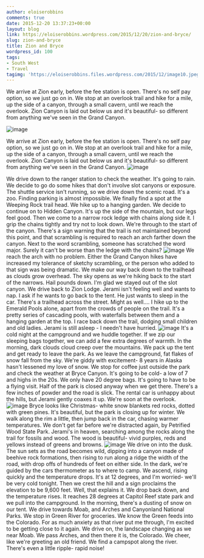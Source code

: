 ```yaml
---
author: eloiserobbins
comments: true
date: 2015-12-20 13:37:23+00:00
layout: blog
link: https://eloiserobbins.wordpress.com/2015/12/20/zion-and-bryce/
slug: zion-and-bryce
title: Zion and Bryce
wordpress_id: 100
tags:
- South West
- Travel
tagimg: 'https://eloiserobbins.files.wordpress.com/2015/12/image10.jpeg'
---
```


We arrive at Zion early, before the fee station is open. There's no self pay option, so we just go on in. We stop at an overlook trail and hike for a mile, up the side of a canyon, through a small cavern, until we reach the overlook. Zion Canyon is laid out below us and it's beautiful- so different from anything we've seen in the Grand Canyon.
 
 
 
 
![image](https://eloiserobbins.files.wordpress.com/2015/12/image10.jpeg)

We arrive at Zion early, before the fee station is open. There's no self pay option, so we just go on in. We stop at an overlook trail and hike for a mile, up the side of a canyon, through a small cavern, until we reach the overlook. Zion Canyon is laid out below us and it's beautiful- so different from anything we've seen in the Grand Canyon.
![image](https://eloiserobbins.files.wordpress.com/2015/12/image10.jpeg)

We drive down to the ranger station to check the weather. It's going to rain. We decide to go do some hikes that don't involve slot canyons or exposure. The shuttle service isn't running, so we drive down the scenic road. It's a zoo. Finding parking is almost impossible. We finally find a spot at the Weeping Rock trail head. We hike up to a hanging garden. We decide to continue on to Hidden Canyon. It's up the side of the mountain, but our legs feel good. Then we come to a narrow rock ledge with chains along side it. I grip the chains tightly and try not to look down. We're through to the start of the canyon. There's a sign warning that the trail is not maintained beyond this point, and that scrambling is required to reach an arch farther down the canyon. Next to the word scrambling, someone has scratched the word major. Surely it can't be worse than the ledge with the chains?
![image](https://eloiserobbins.files.wordpress.com/2015/12/image11.jpeg)
We reach the arch with no problem. Either the Grand Canyon hikes have increased my tolerance of sketchy scrambling, or the person who added to that sign was being dramatic. We make our way back down to the trailhead as clouds grow overhead.
The sky opens as we're hiking back to the start of the narrows. Hail pounds down. I'm glad we stayed out of the slot canyon.
We drive back to Zion Lodge. Jerami isn't feeling well and wants to nap. I ask if he wants to go back to the tent. He just wants to sleep in the car. There's a trailhead across the street. Might as well....
I hike up to the Emerald Pools alone, apart from the crowds of people on the trail. It's a pretty series of cascading pools, with waterfalls between them and a hanging garden at the top. I race back down the trail, dodging small children and old ladies. Jerami is still asleep - I needn't have hurried.
![image](https://eloiserobbins.files.wordpress.com/2015/12/image14.jpeg)
It's a cold night at the campground and we huddle together. If we zip our sleeping bags together, we can add a few extra degrees of warmth.
In the morning, dark clouds cloud creep over the mountains. We pack up the tent and get ready to leave the park. As we leave the campground, fat flakes of snow fall from the sky. We're giddy with excitement- 8 years in Alaska hasn't lessened my love of snow.
We stop for coffee just outside the park and check the weather at Bryce Canyon. It's going to be cold- a low of 7 and highs in the 20s. We only have 20 degree bags. It's going to have to be a flying visit.
Half of the park is closed anyway when we get there. There's a few inches of powder and the road is slick. The rental car is unhappy about the hills, but Jerami gently coaxes it up. We're soon at the overlook.
![image](https://eloiserobbins.files.wordpress.com/2015/12/image12.jpeg)
Bryce looks like Christmas- white snow blankets red rocks, dotted with green pines. It's beautiful, but the park is closing up for winter. We walk along the rim a little, then jump back in the car, chasing warmer temperatures.
We don't get far before we're distracted again, by Petrified Wood State Park. Jerami's in heaven, searching among the rocks along the trail for fossils and wood. The wood is beautiful- vivid purples, reds and yellows instead of greens and browns.
![image](https://eloiserobbins.files.wordpress.com/2015/12/image131.jpeg)
We drive on into the dusk. The sun sets as the road becomes wild, dipping into a canyon made of beehive rock formations, then rising to run along a ridge the width of the road, with drop offs of hundreds of feet on either side.
In the dark, we're guided by the cars thermometer as to where to camp. We ascend, rising quickly and the temperature drops. It's at 12 degrees, and I'm worried- we'll be very cold tonight. Then we crest the hill and a sign proclaims the elevation to be 9,600 feet. Well, that explains it. We drop back down, and the temperature rises. It reaches 28 degrees at Capitol Reef state park and we pull into the campground. In the morning, there's a dusting of snow on our tent.
We drive towards Moab, and Arches and Canyonland National Parks. We stop in Green River for groceries. We know the Green feeds into the Colorado. For as much anxiety as that river put me through, I'm excited to be getting close to it again. We drive on, the landscape changing as we near Moab. We pass Arches, and then there it is, the Colorado. We cheer, like we're greeting an old friend. We find a campspot along the river. There's even a little ripple- rapid noise!
